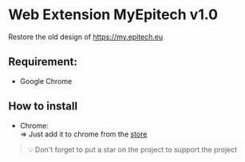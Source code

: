 # Web Extension MyEpitech v1.0

Restore the old design of https://my.epitech.eu

## Requirement:

- Google Chrome

## How to install

- Chrome: <br> 
  => Just add it to chrome from the [store](https://chrome.google.com/webstore/detail/myepitech/hnkcafanoncncpkgboikhhikdomenepb/related?hl=fr)

> :bulb: Don't forget to put a star on the project to support the project
